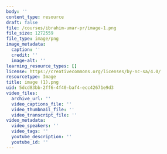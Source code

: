 ```yaml
---
body: ''
content_type: resource
draft: false
file: /courses/ibrahim-umar-pr/image-1.png
file_size: 1272559
file_type: image/png
image_metadata:
  caption: ''
  credit: ''
  image-alt: ''
learning_resource_types: []
license: https://creativecommons.org/licenses/by-nc-sa/4.0/
resourcetype: Image
title: image (1).png
uid: 5dcd83bb-2ff6-4f40-baf4-ecc42671e9d3
video_files:
  archive_url: ''
  video_captions_file: ''
  video_thumbnail_file: ''
  video_transcript_file: ''
video_metadata:
  video_speakers: ''
  video_tags: ''
  youtube_description: ''
  youtube_id: ''
---
```

